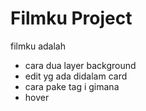 # Filmku Project

filmku adalah


- cara dua layer background
- edit yg ada didalam card
- cara pake tag i gimana
- hover
